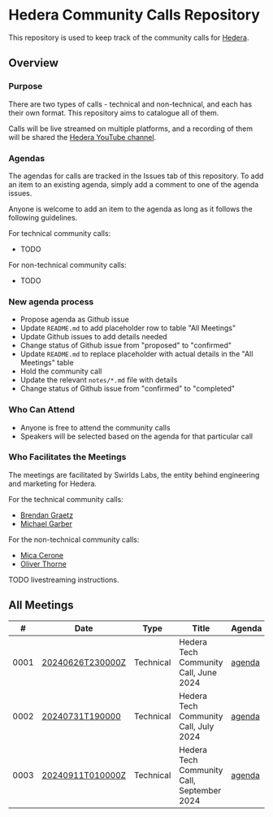 # Hedera Community Calls Repository

This repository is used to keep track of the community calls for [Hedera](https://docs.hedera.com/).

## Overview

### Purpose

There are two types of calls - technical and non-technical,
and each has their own format.
This repository aims to catalogue all of them.

Calls will be live streamed on multiple platforms,
and a recording of them will be shared the
[Hedera YouTube channel](https://www.youtube.com/c/hederahashgraph).

### Agendas

The agendas for calls are tracked in the Issues tab of this repository.
To add an item to an existing agenda, simply add a comment to one of the agenda issues.

Anyone is welcome to add an item to the agenda as long as it follows the following guidelines.

For technical community calls:

- TODO

For non-technical community calls:

- TODO

### New agenda process

- Propose agenda as Github issue
- Update `README.md` to add placeholder row to table "All Meetings"
- Update Github issues to add details needed
- Change status of Github issue from "proposed" to "confirmed"
- Update `README.md` to replace placeholder with actual details in the "All Meetings" table
- Hold the community call
- Update the relevant `notes/*.md` file with details
- Change status of Github issue from "confirmed" to "completed"

### Who Can Attend

- Anyone is free to attend the community calls
- Speakers will be selected based on the agenda for that particular call

### Who Facilitates the Meetings

The meetings are facilitated by Swirlds Labs,
the entity behind engineering and marketing for Hedera.

For the technical community calls:
- [Brendan Graetz](https://blog.bguiz.com)
- [Michael Garber](#TODO_LINK)

For the non-technical community calls:
- [Mica Cerone](#TODO_LINK)
- [Oliver Thorne](#TODO_LINK)

TODO livestreaming instructions.


## All Meetings

| # | Date | Type | Title | Agenda | Notes | Posts | Recording |
| --- | --- | --- | --- | --- | --- | --- | --- |
| 0001 | [20240626T230000Z](https://www.timeanddate.com/worldclock/converter.html?iso=20240626T230000&p1=1440&p2=137&p3=179&p4=136&p5=37&p6=776&p7=236&p8=240) | Technical | Hedera Tech Community Call, June 2024 | [agenda](https://github.com/hedera-dev/hedera-comm-calls/issues/1) | [notes](notes/0001.md) | [twitter](https://x.com/bguiz/status/1805499401336668589) | [youtube](https://www.youtube.com/watch?v=gYPTrD2sXjM) [twitter](https://x.com/hedera_devs/status/1806100144947097695) |
| 0002 | [20240731T190000](https://www.timeanddate.com/worldclock/converter.html?iso=20240731T190000&p1=1440&p2=137&p3=179&p4=136&p5=37&p6=776&p7=236&p8=240) | Technical | Hedera Tech Community Call, July 2024 | [agenda](https://github.com/hedera-dev/hedera-comm-calls/issues/2) | [notes](notes/0002.md) | [twitter](https://x.com/bguiz/status/1814119453451571371) | [youtube](https://www.youtube.com/watch?v=CLBTMQSl5LE) |
| 0003 | [20240911T010000Z](https://www.timeanddate.com/worldclock/converter.html?iso=20240911T010000&p1=1440&p2=137&p3=179&p4=136&p5=37&p6=776&p7=236&p8=240) | Technical | Hedera Tech Community Call, September 2024 | [agenda](https://github.com/hedera-dev/hedera-comm-calls/issues/5) | [notes](notes/0003.md) | [twitter](https://x.com/bguiz/status/1833661895087431979) | [youtube](https://www.youtube.com/watch?v=k6HIMTqS10I) |
